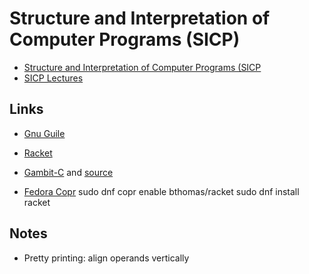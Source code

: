 

# Structure and Interpretation of Computer Programs (SICP)
- [Structure and Interpretation of Computer Programs (SICP](https://mitpress.mit.edu/sicp/full-text/book/book.html)
- [SICP Lectures](https://groups.csail.mit.edu/mac/classes/6.001/abelson-sussman-lectures/)

## Links
- [Gnu Guile](https://www.gnu.org/software/guile/)
- [Racket](http://racket-lang.org/)
- [Gambit-C](http://gambitscheme.org/) and [source](https://github.com/gambit/gambit)


- [Fedora Copr](https://copr.fedorainfracloud.org/coprs/bthomas/racket/)
    sudo dnf copr enable bthomas/racket
    sudo dnf install racket


## Notes
- Pretty printing: align operands vertically

